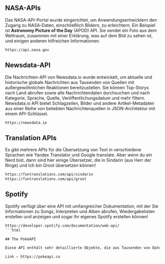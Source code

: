 ## NASA-APIs
Das NASA-API-Portal wurde eingerichtet, um Anwendungsentwicklern den Zugang zu NASA-Daten, einschließlich Bildern, 
zu erleichtern. 
Ein Beispiel ist __Astronomy Picture of the Day__ (APOD) API. Sie sendet ein Foto aus dem Weltraum, zusammen mit 
einer Erklärung, was auf dem Bild zu sehen ist, und einigen anderen hilfreichen Informationen.

```html
https://api.nasa.gov
```

## Newsdata-API

Die Nachrichten-API von Newsdata.io wurde entwickelt, um aktuelle und historische globale Nachrichten aus 
Tausenden von Quellen mit außergewöhnlichen Reaktionen bereitzustellen. Sie können Top-Storys nach Land 
abrufen sowie alle Nachrichtendaten durchsuchen und nach Kategorie, Sprache, Quelle, 
Veröffentlichungsdatum und mehr filtern. Newsdata.io API bietet Schlagzeilen, Bilder und andere Artikel-Metadaten
aus einer Reihe von beliebten Nachrichtenquellen in JSON-Architektur mit einem API-Schlüssel.

```html
https://newsdata.io
```

## Translation APIs

Es gibt mehrere APIs für die Übersetzung von Text in verschiedene Sprachen wie Yandex Translator und Google translate. 
Aber wenn du ein Nerd bist, dann sind hier einige Übersetzer, die in Sindarin (aus Herr der Ringe) und Ich bin Groot 
übersetzen können!

```html
https://funtranslations.com/api/sindarin
https://funtranslations.com/api/groot
```

## Spotify

Spotify verfügt über eine API mit umfangreicher Dokumentation, mit der Sie Informationen zu Songs, Interpreten 
und Alben abrufen, Wiedergabelisten erstellen und anzeigen und sogar Ihr eigenes Spotify erstellen können!

```html
https://developer.spotify.com/documentation/web-api/
```html

## The PokéAPI

Diese API enthält sehr detaillierte Objekte, die aus Tausenden von Datenzeilen über Pokémon erstellt wurden. Sie deckt speziell das Videospiel-Franchise ab. Mit dieser API können Sie Informationen über Pokémon, ihre Bewegungen, Fähigkeiten, Typen, Eiergruppen und vieles, vieles mehr abrufen. Sie enthält absolut alles, was Sie brauchen, um Ihren eigenen PokéDex zu erstellen (falls Sie das tun wollen).  

Link — https://pokeapi.co
